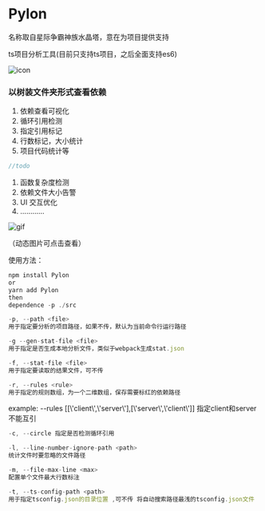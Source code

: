 # Pylon

名称取自星际争霸神族水晶塔，意在为项目提供支持

ts项目分析工具(目前只支持ts项目，之后全面支持es6)

![icon](http://p0.meituan.net/dpgroup/243596a4048a4d9f7f00c8a6f11fb18b3131.png)


### 以树装文件夹形式查看依赖

1. 依赖查看可视化
3. 循环引用检测
4. 指定引用标记
2. 行数标记，大小统计
5. 项目代码统计等

```js
//todo
```

1. 函数复杂度检测
2. 依赖文件大小告警
3. UI 交互优化
4. …………

![gif](http://p1.meituan.net/dpgroup/7979e2d96f33ad2dd3bb01dacbec0ad84932521.gif)

（动态图片可点击查看）

使用方法：

```js
npm install Pylon
or
yarn add Pylon
then
dependence -p ./src
```


 ```js
-p, --path <file>
用于指定要分析的项目路径，如果不传，默认为当前命令行运行路径
 ```

 ```js
-g --gen-stat-file <file>
用于指定是否生成本地分析文件，类似于webpack生成stat.json
 ```

 ```js
-f, --stat-file <file>
用于指定要读取的结果文件，可不传
 ```

 ```js
 -r, --rules <rule>
 用于指定的规则数组，为一个二维数组，保存需要标红的依赖路径
 ```
  example: --rules [[\\'client\\',\\'server\\'],[\\'server\\',\\'client\\']]
  指定client和server不能互引


```js
-c, --circle 指定是否检测循环引用
```

```js
-l, --line-number-ignore-path <path>
统计文件时要忽略的文件路径
```

```js
-m, --file-max-line <max>
配置单个文件最大行数标注
```

```js
-t, --ts-config-path <path>
用于指定tsconfig.json的目录位置 ,可不传 将自动搜索路径最浅的tsconfig.json文件
```
